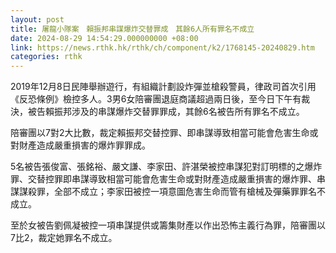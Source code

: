 ```yaml
---
layout: post
title: 屠龍小隊案　賴振邦串謀爆炸交替罪成　其餘6人所有罪名不成立
date: 2024-08-29 14:54:29.000000000 +08:00
link: https://news.rthk.hk/rthk/ch/component/k2/1768145-20240829.htm
categories: rthk
---
```


2019年12月8日民陣舉辦遊行，有組織計劃設炸彈並槍殺警員，律政司首次引用《反恐條例》檢控多人。3男6女陪審團退庭商議超過兩日後，至今日下午有裁決，被告賴振邦涉及的串謀爆炸交替罪罪成，其餘6名被告所有罪名不成立。

陪審團以7對2大比數，裁定賴振邦交替控罪、即串謀導致相當可能會危害生命或對財產造成嚴重損害的爆炸罪罪成。

5名被告張俊富、張銘裕、嚴文謙、李家田、許湛榮被控串謀犯對訂明標的之爆炸罪、交替控罪即串謀導致相當可能會危害生命或對財產造成嚴重損害的爆炸罪、串謀謀殺罪，全部不成立；李家田被控一項意圖危害生命而管有槍械及彈藥罪罪名不成立。

至於女被告劉佩凝被控一項串謀提供或籌集財產以作出恐怖主義行為罪，陪審團以7比2，裁定她罪名不成立。
